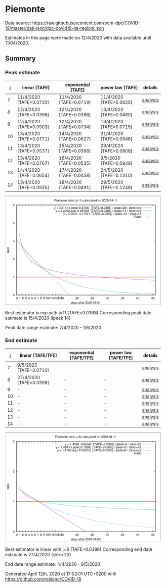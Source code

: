 # Piemonte


Data source: https://raw.githubusercontent.com/pcm-dpc/COVID-19/master/dati-json/dpc-covid19-ita-regioni.json

Estimates in this page were made on 12/4/2020 with data available until 11/04/2020.


## Summary 

### Peak estimate 
|j|linear [TAFE]|exponential [TAFE]|power law [TAFE]|details|
|---|----|-----------|---------|-------|
|7|11/4/2020 [TAFE=0.0720]|11/4/2020 [TAFE=0.0719]|11/4/2020 [TAFE=0.0625]|[analysis](COVID-19_piemonte_j7_2020-04-11.md)|
|8|12/4/2020 [TAFE=0.0396]|12/4/2020 [TAFE=0.0386]|13/4/2020 [TAFE=0.0480]|[analysis](COVID-19_piemonte_j8_2020-04-11.md)|
|9|12/4/2020 [TAFE=0.0903]|12/4/2020 [TAFE=0.0734]|16/4/2020 [TAFE=0.0715]|[analysis](COVID-19_piemonte_j9_2020-04-11.md)|
|10|13/4/2020 [TAFE=0.0771]|14/4/2020 [TAFE=0.0627]|21/4/2020 [TAFE=0.0546]|[analysis](COVID-19_piemonte_j10_2020-04-11.md)|
|11|13/4/2020 [TAFE=0.0537]|15/4/2020 [TAFE=0.0368]|29/4/2020 [TAFE=0.0808]|[analysis](COVID-19_piemonte_j11_2020-04-11.md)|
|12|13/4/2020 [TAFE=0.0767]|16/4/2020 [TAFE=0.0535]|9/5/2020 [TAFE=0.0949]|[analysis](COVID-19_piemonte_j12_2020-04-11.md)|
|13|14/4/2020 [TAFE=0.0654]|17/4/2020 [TAFE=0.0458]|24/5/2020 [TAFE=0.1310]|[analysis](COVID-19_piemonte_j13_2020-04-11.md)|
|14|13/4/2020 [TAFE=0.0925]|18/4/2020 [TAFE=0.0491]|29/5/2020 [TAFE=0.1248]|[analysis](COVID-19_piemonte_j14_2020-04-11.md)|

![best peak estimate](COVID-19_piemonte_j11_2020-04-11.png)

Best estimator is exp with j=11 (TAFE=0.0368)
Corresponding peak date estimate is 15/4/2020 (ipeak 14)


Peak date range estimate: 7/4/2020 - 1/6/2020

### End estimate 
|j|linear [TAFE/TFE]|exponential [TAFE/TFE]|power law [TAFE/TFE]|details|
|---|----|-----------|---------|-------|
|7|9/5/2020 [TAFE=0.0720]|-|-|[analysis](COVID-19_piemonte_j7_2020-04-11.md)|
|8|27/4/2020 [TAFE=0.0396]|-|-|[analysis](COVID-19_piemonte_j8_2020-04-11.md)|
|9|-|-|-|[analysis](COVID-19_piemonte_j9_2020-04-11.md)|
|10|-|-|-|[analysis](COVID-19_piemonte_j10_2020-04-11.md)|
|11|-|-|-|[analysis](COVID-19_piemonte_j11_2020-04-11.md)|
|12|-|-|-|[analysis](COVID-19_piemonte_j12_2020-04-11.md)|
|13|-|-|-|[analysis](COVID-19_piemonte_j13_2020-04-11.md)|
|14|-|-|-|[analysis](COVID-19_piemonte_j14_2020-04-11.md)|

![best zero estimate](COVID-19_piemonte_j8_2020-04-11.png)

Best estimator is linear with j=8 (TAFE=0.0396)
Corresponding end date estimate is 27/4/2020 (izero 23)


End date range estimate: 4/4/2020 - 8/5/2020

Generated April 12th, 2020 at 17:02:01 UTC+0200 with https://github.com/robianc/COVID-19
